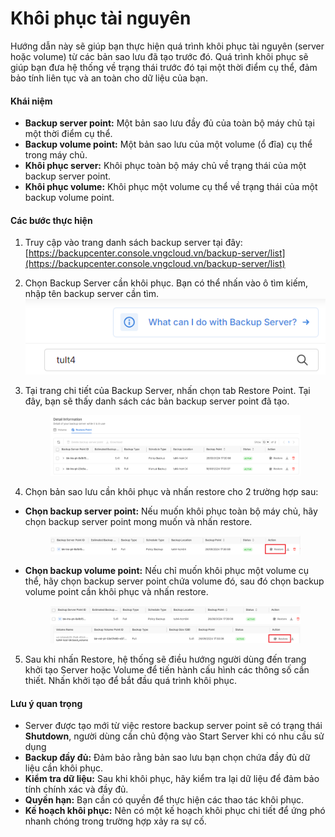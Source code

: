 # Khôi phục tài nguyên

Hướng dẫn này sẽ giúp bạn thực hiện quá trình khôi phục tài nguyên (server hoặc volume) từ các bản sao lưu đã tạo trước đó. Quá trình khôi phục sẽ giúp bạn đưa hệ thống về trạng thái trước đó tại một thời điểm cụ thể, đảm bảo tính liên tục và an toàn cho dữ liệu của bạn.

#### Khái niệm

* **Backup server point:** Một bản sao lưu đầy đủ của toàn bộ máy chủ tại một thời điểm cụ thể.
* **Backup volume point:** Một bản sao lưu của một volume (ổ đĩa) cụ thể trong máy chủ.
* **Khôi phục server:** Khôi phục toàn bộ máy chủ về trạng thái của một backup server point.
* **Khôi phục volume:** Khôi phục một volume cụ thể về trạng thái của một backup volume point.

#### Các bước thực hiện

1. Truy cập vào trang danh sách backup server tại đây: [https://backupcenter.console.vngcloud.vn/backup-server/list](https://backupcenter.console.vngcloud.vn/backup-server/list)
2. Chọn Backup Server cần khôi phục. Bạn có thể nhấn vào ô tìm kiếm, nhập tên backup server cần tìm. ![](<../../../.gitbook/assets/image (767).png>)
3.  Tại trang chi tiết của Backup Server, nhấn chọn tab Restore Point. Tại đây, bạn sẽ thấy danh sách các bản backup server point đã tạo.&#x20;

    <figure><img src="../../../.gitbook/assets/image.png" alt=""><figcaption></figcaption></figure>
4. Chọn bản sao lưu cần khôi phục và nhấn restore cho 2 trường hợp sau:

*   **Chọn backup server point:** Nếu muốn khôi phục toàn bộ máy chủ, hãy chọn backup server point mong muốn và nhấn restore.&#x20;

    <figure><img src="../../../.gitbook/assets/image (1).png" alt=""><figcaption></figcaption></figure>
*   **Chọn backup volume point:** Nếu chỉ muốn khôi phục một volume cụ thể, hãy chọn backup server point chứa volume đó, sau đó chọn backup volume point cần khôi phục và nhấn restore.&#x20;

    <figure><img src="../../../.gitbook/assets/image (2).png" alt=""><figcaption></figcaption></figure>

5. Sau khi nhấn Restore, hệ thống sẽ điều hướng người dùng đến trang khởi tạo Server hoặc Volume để tiến hành cấu hình các thông số cần thiết. Nhấn khởi tạo để bắt đầu quá trình khôi phục.

#### Lưu ý quan trọng

* Server được tạo mới từ việc restore backup server point sẽ có trạng thái **Shutdown**, người dùng cần chủ động vào Start Server khi có nhu cầu sử dụng
* **Backup đầy đủ:** Đảm bảo rằng bản sao lưu bạn chọn chứa đầy đủ dữ liệu cần khôi phục.
* **Kiểm tra dữ liệu:** Sau khi khôi phục, hãy kiểm tra lại dữ liệu để đảm bảo tính chính xác và đầy đủ.
* **Quyền hạn:** Bạn cần có quyền để thực hiện các thao tác khôi phục.
* **Kế hoạch khôi phục:** Nên có một kế hoạch khôi phục chi tiết để ứng phó nhanh chóng trong trường hợp xảy ra sự cố.
